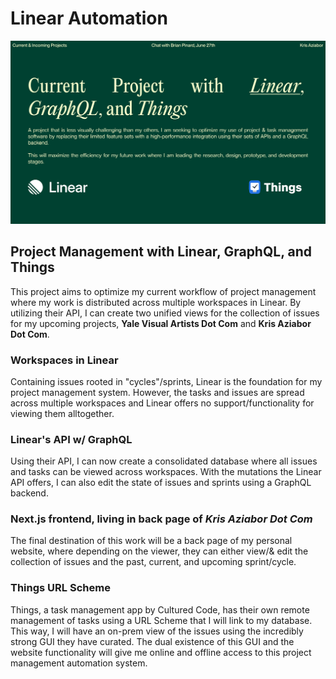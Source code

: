 # Linear Automation

![Image](/assets/linear-project-brief.png)

## Project Management with Linear, GraphQL, and Things

This project aims to optimize my current workflow of project management where my work is distributed across multiple workspaces in Linear. By utilizing their API, I can create two unified views for the collection of issues for my upcoming projects, **Yale Visual Artists Dot Com** and **Kris Aziabor Dot Com**.

### Workspaces in Linear

Containing issues rooted in "cycles"/sprints, Linear is the foundation for my project management system. However, the tasks and issues are spread across multiple workspaces and Linear offers no support/functionality for viewing them alltogether.

### Linear's API w/ GraphQL

Using their API, I can now create a consolidated database where all issues and tasks can be viewed across workspaces. With the mutations the Linear API offers, I can also edit the state of issues and sprints using a GraphQL backend.

### Next.js frontend, living in back page of *Kris Aziabor Dot Com*

The final destination of this work will be a back page of my personal website, where depending on the viewer, they can either view/& edit the collection of issues and the past, current, and upcoming sprint/cycle.

### Things URL Scheme

Things, a task management app by Cultured Code, has their own remote management of tasks using a URL Scheme that I will link to my database. This way, I will have an on-prem view of the issues using the incredibly strong GUI they have curated. The dual existence of this GUI and the website functionality will give me online and offline access to this project management automation system.
